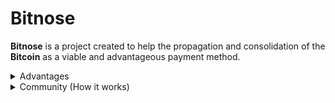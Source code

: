 # Bitnose
**Bitnose** is a project created to help the propagation and consolidation of the **Bitcoin** as a viable and advantageous payment method.

<details>

<summary>Advantages</summary>

## Efficient

Efficiency is one of the capitalism pillars and **Bitnose** will increase **Bitcoin** efficiency allowing people to know where they can buy a product. 
No more forums, no more slow and boring google searchs. 
With **Bitnose** you just need to type the name of the product that you want and the search engine will do the hard work for you.

## Good for the small entrepreneurs

**Bitnose** will increase the visibility and expose small entrepreneurs that do a good job and accept **Bitcoins**.

## Privacy 

**Bitnose** is a open source, this means that **Bitnose** follows the commandment: "Don't trust. Verify". **Bitnose** won't get your private data.

## Cheap

**Bitcoin** isn't traceable, therefore the taxes are cheaper than buying with fiat money like USD or BRL. 

</details>

<details>

<summary>Community (How it works)</summary>

## How it works

The **Bitnose** accepts any store, but the store need to be on the **Bitnose** database. Also, is necessary to create a function that'll be called
every time that **Bitnose** is doing a search. This function need to return a data following this format:

```Json
{
  "title": "Computer",
  "price": "640.90",
  "imageSrc": "https://somestore.com/computer/AB4554SD/image.png",
  "url": "https://somestore.com",
  "currency": "$"
}
```

The function will have the following parameters: ```search_query```, ```search_page```, ```puppeteer```, ```SearchResult``` and ```countries```. 
The parameters ```search_query```, ```search_page``` and ```countries``` represents the search made by the user, the actual page and the countries
selected before the search, respectively. The parameters ```puppeteer``` and ```SearchResult``` are constant. The first is the 
[Puppeteer](https://pptr.dev/), which is used to get the data directly from the origin url, thus avoiding the CORS restriction since the requests will
all be done from the same origin. And finally, the ```SearchResult``` is a ES6 class, the function needs to return an array of ```SeachResult``` objects.
The functions need to be written using Javascript, and the reason is that **Bitnose** uses [JSONfn](https://www.npmjs.com/package/jsonfn) package to
serialize the functions. Because functions will be parsed and called using ```eval()```, the code need to be Javascript. Down below a example:

```Javascript

const browser = await puppeteer.launch();
const page = await browser.newPage();
await page.setViewport({ width: 1920, height: 1080, isMobile: false });
let searchWord = search_query; // Passed as parameter
let actualPage = search_page;  // Passed as parameter
await page.goto(`https://somesite.io/api/v2/items/us?keywords=${searchWord}&page=${actualPage}`);
const data = await page.evaluate(() => {
  const json = document.body.innerText;
  const items = JSON.parse(json).items;
  return items.map(item => {
    return {
      title: item.name,
      price: item["fiat_price"],
      imageSrc: item.images.medium,
      url: `https://purse.io/product/US/${item.asin}`
     };
   });
});

await browser.close();

return data;

```

The addition of a new store to the **Bitnose** need to be requested and will be accepted or denied by the moderators.
  
### Routes


#### ```/store/:identifier```:
  Returns the store with this identifier

#### ```/store/new```
  Add a new store. The request body should follow the template of the example bellow:
  ```json
  {
    "name": "Qualidoc",
    "url": "https://www.qualidoc.com.br/",
    "description": "Farmacia digital",
    "countries": ["Brazil"],
    "categories": ["Pharmacy"]
  }
  ```
#### ```/store/update/search/function```
  Updates the store search function. Only this method can be used to add search function, if you try to add with the previous route it won't work. The request body should be as follows:
  ```json
  {
    "identifier": "642aa25e5ff2695ace9df98f",
    "searchFunction": "_NuFrRa_async () => {const browser = await puppeteer.launch();\n        const page = await browser.newPage();\n        await page.setViewport({ width: 1920, height: 1080, isMobile: false });\n        let searchWord = search_query;\n        let actualPage = search_page;\n        await page.goto(`https://www.lojabit.com/buscar?q=${searchWord}&pagina=${actualPage}`, { waitUntil: 'networkidle0' });\n        const finalResults = await page.evaluate(() => {\n            const items = [...document.querySelectorAll(\".listagem-item\")]\n                .filter(item => !item.classList.contains(\"indisponivel\"));\n            return items.map(item => {\n                return {\n                    title: item.querySelector(\".nome-produto\").textContent,\n                    price: parseFloat(item\n                        .querySelector(\".preco-promocional\")\n                        .textContent\n                        .replaceAll(/[.,]/g, (str) => str == '.' ? ',' : '.')\n                        .replace(\"R$\", \"\")),\n                    imageSrc: item.querySelector(\".imagem-principal\").src,\n                    url: item.querySelector(\"a\").href,\n                    currency: \"R$\"\n                }\n            });\n        });\n        for (let item of finalResults) {\n            item = new SearchResult(item);\n        }\n\n        await browser.close();\n        return finalResults;}"
  }
  ```
  As stated earlier, the ```searchFunction``` should be result of the function [```JSONfn.stringify()```](http://www.eslinstructor.net/jsonfn/). Other important thing is that the function don't need to includes the arguments because all of them will be added in the server side. The server will add the 
```'use strict'``` statement too.
  
#### ```/search/content?search_query=some%20query&page=1```
  Return a JSON with the specified search_query and page. The page by default is 1. The JSON will follow the template bellow:
  ```json
  {
    "results": [
        [
            {
                "title": "Keeps Minoxidil for Men Topical Hair Loss Aerosol Minoxidil Foam 5%, Hair Growth Treatment - Slows Hair Loss & Promotes Hair Regrowth - 3 Month Supply (3 x 2.11oz Bottles) - For Thicker, Longer Hair",
                "price": 49.99,
                "imageSrc": "https://m.media-amazon.com/images/I/71eMIpUj-OL._AC_UL400_.jpg",
                "url": "https://purse.io/product/US/B099J7MY37",
                "currency": "$"
            },
            {
                "title": "Head & Shoulders Scalp X 5% Minoxidil Hair Regrowth Treatment for Women, Topical Foam, 6 Month Supply, White, 2.11 Fl Oz, Pack of 3",
                "price": 42.52,
                "imageSrc": "https://m.media-amazon.com/images/I/81NZaJJR4FL._AC_UL400_.jpg",
                "url": "https://purse.io/product/US/B09BG8ZFKK",
                "currency": "$"
            },
            {
                "title": "5% Minoxidil for Men and Women Lotion - 1 Month - Hair Growth Serum with Biotin, Caffeine and Niacinamide - Hair Regrowth Treatment For Stronger, Thicker Longer Hair - Stops Hair Thinning",
                "price": 18.95,
                "imageSrc": "https://m.media-amazon.com/images/I/71e+i0763GL._AC_UL400_.jpg",
                "url": "https://purse.io/product/US/B09Q5PHFQM",
                "currency": "$"
            },
            {
                "title": "Regoxidine Men's 5% Minoxidil Foam (3-Month Supply) - Helps Restore Vertex Hair Loss & Thinning Hair - Extra Strength Foam Supports Hair Regrowth in Unscented Topical Aerosol Treatment",
                "price": 39.95,
                "imageSrc": "https://m.media-amazon.com/images/I/71Brk3+0fvL._AC_UL400_.jpg",
                "url": "https://purse.io/product/US/B085B7FDV5",
                "currency": "$"
            },
            {
                "title": "6 Months Kirkland Minoxidil 5% Extra Strength Hair Loss Regrowth Treatment Men, 12 Fl Oz (Pack of 6)",
                "price": 28.45,
                "imageSrc": "https://m.media-amazon.com/images/I/714WwGNZXYL._AC_UL400_.jpg",
                "url": "https://purse.io/product/US/B008BMOEGA",
                "currency": "$"
            }
        ]
    ]
  }
  ```
  #### Two important things:
  
  The limit of results per page is 20 <br />
  <br />
  It will return a two-dimensional array (matrix). This will probably change in the next version but for now this is the behaviour. 
  Is important to know that it can return multiple arrays, but the total of elements is always 20. 
  
  ### Environment Variables
  
  **Bitnose** uses 4 environment variables: 
  > PORT=6013 <br />
  > SITE_TIMEOUT_MILLISECONDS=50000 <br />
  > SESSION_TIMEOUT_MILLISECONDS=420000 <br />
  > MONGO_SERVER=mongodb://localhost:27017/bitnose <br />
  
  The ```PORT``` configures the server running port. 
  The ```SITE_TIMEOUT_MILLISECONDS``` configures the timeout for each site request. 
  The ```SESSION_TIMEOUT_MILLISECONDS``` configures the timeout for each search session.
  The ```MONGO_SERVER``` configures the database url.
  
  ### Search Sessions
  
  The search system is based on search sessions. When a user do a search, the system will generate a new session. This session will store all the
  results of each page in the database. This is usefull because the user experience is more fluid. When a page is loaded it will be displayed 
  until the session expires. 
  
  ### Try **Bitnose**
  
  To run **Bitnose** is very simple. You just need to have Node and NPM installed. A simple ```npm install``` will install all the dependencies. 
  The file "stores_mongodb_sample.json" contains a sample with some stores already added. Just import it on your MongoDB database and try out. 
  </details>
  
  
  

